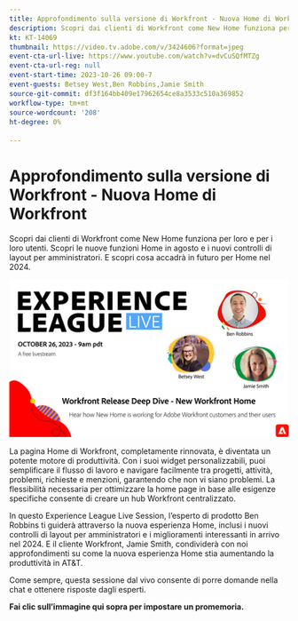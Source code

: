 ```yaml
---
title: Approfondimento sulla versione di Workfront - Nuova Home di Workfront
description: Scopri dai clienti di Workfront come New Home funziona per loro e per i loro utenti.
kt: KT-14069
thumbnail: https://video.tv.adobe.com/v/3424606?format=jpeg
event-cta-url-live: https://www.youtube.com/watch?v=dvCuSQfMTZg
event-cta-url-reg: null
event-start-time: 2023-10-26 09:00-7
event-guests: Betsey West,Ben Robbins,Jamie Smith
source-git-commit: df3f164bb409e17962654ce8a3533c510a369852
workflow-type: tm+mt
source-wordcount: '208'
ht-degree: 0%

---
```


# Approfondimento sulla versione di Workfront - Nuova Home di Workfront

Scopri dai clienti di Workfront come New Home funziona per loro e per i loro utenti. Scopri le nuove funzioni Home in agosto e i nuovi controlli di layout per amministratori. E scopri cosa accadrà in futuro per Home nel 2024.

[![ExL LIVE 22 settembre 2023](../assets/Oct26_exl_live_WebBanner.png)](https://www.youtube.com/watch?v=dvCuSQfMTZg)

La pagina Home di Workfront, completamente rinnovata, è diventata un potente motore di produttività. Con i suoi widget personalizzabili, puoi semplificare il flusso di lavoro e navigare facilmente tra progetti, attività, problemi, richieste e menzioni, garantendo che non vi siano problemi. La flessibilità necessaria per ottimizzare la home page in base alle esigenze specifiche consente di creare un hub Workfront centralizzato.

In questo Experience League Live Session, l’esperto di prodotto Ben Robbins ti guiderà attraverso la nuova esperienza Home, inclusi i nuovi controlli di layout per amministratori e i miglioramenti interessanti in arrivo nel 2024. E il cliente Workfront, Jamie Smith, condividerà con noi approfondimenti su come la nuova esperienza Home stia aumentando la produttività in AT&amp;T.

Come sempre, questa sessione dal vivo consente di porre domande nella chat e ottenere risposte dagli esperti.

**Fai clic sull’immagine qui sopra per impostare un promemoria.**
